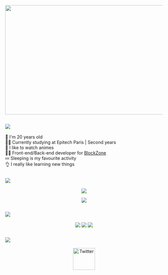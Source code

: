 <h2 align = "center ">
  <img src = "assets/banner.gif" width = 1000 height = 350>
</h2>
<h2 align = "left">
   <img src = "https://readme-typing-svg.herokuapp.com?font=Consolas&color=%23D83B7D&size=30&duration=6000&lines=About+me+👺&height=70">
</h2>
<p align = "left">
 <span color="red">
 🎂 I'm 20 years old<br>
 👨‍🎓 Currently studying at Epitech Paris | Second years<br>
 👺 I like to watch animes<br>
 👨‍💻 Front-end/Back-end developer for <a href = "https://twitter.com/blockzone_?lang=fr">BlockZone</a><br>
 💤 Sleeping is my favourite activity<br>
  👌 I really like learning new things
  </span>
</p>
<h2 align = "left">
   <img src = "https://readme-typing-svg.herokuapp.com?font=Consolas&color=%23D83B7D&size=30&duration=6000&lines=Stats+📈&height=70">
</h2>
<p align = "center">
  <img src = "https://github-readme-stats.vercel.app/api?username=Raskc&count_private=true&show_icons=true&theme=radical&line_height=27">
</p>
<p align = "center">
  <img src="https://github-readme-streak-stats.herokuapp.com/?user=Raskc&show_icons=true&locale=en&layout=compact&theme=radical&line_height=0"/>
</p>
<h2 align = "left">
   <img src = "https://readme-typing-svg.herokuapp.com?font=Consolas&color=%23D83B7D&size=30&duration=6000&lines=Languages+💻&height=70">
</h2>
<p align = "center">
  <img src="https://img.shields.io/badge/lua-%232C2D72.svg?style=for-the-badge&logo=lua&logoColor=white" />
  <img src="https://img.shields.io/badge/python-3670A0?style=for-the-badge&logo=python&logoColor=ffdd54" />
  <img src="https://img.shields.io/badge/c-%2300599C.svg?style=for-the-badge&logo=c&logoColor=white" />
</p>
<h2 align = "left">
   <img src = "https://readme-typing-svg.herokuapp.com?font=Consolas&color=%23D83B7D&size=30&duration=6000&lines=Contacts+📩&height=70">
</h2>
<p align = "center">
  <a href="https://twitter.com/Rask_Dev"><img alt="Twitter" height="70" width="70" src="assets/twitter.png"></a>
</p>

